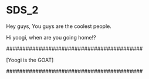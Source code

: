 # SDS_2
Hey guys, You guys are the coolest people.

Hi yoogi, when are you going home!?

##########################################

[Yoogi is the GOAT]

##########################################
